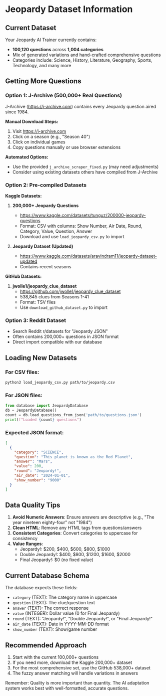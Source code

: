 # Jeopardy Dataset Information

## Current Dataset

Your Jeopardy AI Trainer currently contains:
- **100,120 questions** across **1,004 categories**
- Mix of generated variations and hand-crafted comprehensive questions
- Categories include: Science, History, Literature, Geography, Sports, Technology, and many more

## Getting More Questions

### Option 1: J-Archive (500,000+ Real Questions)
J-Archive (https://j-archive.com) contains every Jeopardy question aired since 1984.

**Manual Download Steps:**
1. Visit https://j-archive.com
2. Click on a season (e.g., "Season 40")
3. Click on individual games
4. Copy questions manually or use browser extensions

**Automated Options:**
- Use the provided `j_archive_scraper_fixed.py` (may need adjustments)
- Consider using existing datasets others have compiled from J-Archive

### Option 2: Pre-compiled Datasets

**Kaggle Datasets:**
1. **200,000+ Jeopardy Questions**
   - https://www.kaggle.com/datasets/tunguz/200000-jeopardy-questions
   - Format: CSV with columns: Show Number, Air Date, Round, Category, Value, Question, Answer
   - Download and use `load_jeopardy_csv.py` to import

2. **Jeopardy Dataset (Updated)**
   - https://www.kaggle.com/datasets/aravindram11/jeopardy-dataset-updated
   - Contains recent seasons

**GitHub Datasets:**
1. **jwolle1/jeopardy_clue_dataset**
   - https://github.com/jwolle1/jeopardy_clue_dataset
   - 538,845 clues from Seasons 1-41
   - Format: TSV files
   - Use `download_github_dataset.py` to import

### Option 3: Reddit Dataset
- Search Reddit r/datasets for "Jeopardy JSON"
- Often contains 200,000+ questions in JSON format
- Direct import compatible with our database

## Loading New Datasets

### For CSV files:
```bash
python3 load_jeopardy_csv.py path/to/jeopardy.csv
```

### For JSON files:
```python
from database import JeopardyDatabase
db = JeopardyDatabase()
count = db.load_questions_from_json('path/to/questions.json')
print(f"Loaded {count} questions")
```

### Expected JSON format:
```json
[
  {
    "category": "SCIENCE",
    "question": "This planet is known as the Red Planet",
    "answer": "Mars",
    "value": 200,
    "round": "Jeopardy!",
    "air_date": "2024-01-01",
    "show_number": "9000"
  }
]
```

## Data Quality Tips

1. **Avoid Numeric Answers**: Ensure answers are descriptive (e.g., "The year nineteen eighty-four" not "1984")
2. **Clean HTML**: Remove any HTML tags from questions/answers
3. **Consistent Categories**: Convert categories to uppercase for consistency
4. **Value Ranges**: 
   - Jeopardy!: $200, $400, $600, $800, $1000
   - Double Jeopardy!: $400, $800, $1200, $1600, $2000
   - Final Jeopardy!: $0 (no fixed value)

## Current Database Schema

The database expects these fields:
- `category` (TEXT): The category name in uppercase
- `question` (TEXT): The clue/question text
- `answer` (TEXT): The correct response
- `value` (INTEGER): Dollar value (0 for Final Jeopardy)
- `round` (TEXT): "Jeopardy!", "Double Jeopardy!", or "Final Jeopardy!"
- `air_date` (TEXT): Date in YYYY-MM-DD format
- `show_number` (TEXT): Show/game number

## Recommended Approach

1. Start with the current 100,000+ questions
2. If you need more, download the Kaggle 200,000+ dataset
3. For the most comprehensive set, use the GitHub 538,000+ dataset
4. The fuzzy answer matching will handle variations in answers

Remember: Quality is more important than quantity. The AI adaptation system works best with well-formatted, accurate questions.
